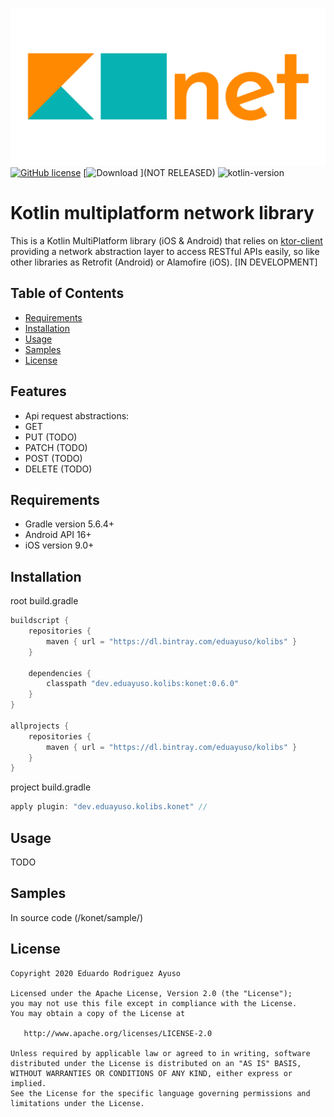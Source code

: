 ![moko-network](img/konet-logo.png)  
[![GitHub license](https://img.shields.io/badge/license-Apache%20License%202.0-blue.svg?style=flat)](http://www.apache.org/licenses/LICENSE-2.0) [![Download](https://api.bintray.com/packages/eduayuso/kolibs/konet/images/download.svg) ](NOT RELEASED) ![kotlin-version](https://img.shields.io/badge/kotlin-1.3.70-orange)

# Kotlin multiplatform network library
This is a Kotlin MultiPlatform library (iOS & Android) that relies on [ktor-client](https://github.com/ktorio/ktor) providing a network abstraction layer to access RESTful APIs easily, so like other libraries as Retrofit (Android) or Alamofire (iOS).
[IN DEVELOPMENT]

## Table of Contents
- [Requirements](#requirements)
- [Installation](#installation)
- [Usage](#usage)
- [Samples](#samples)
- [License](#license)

## Features
- Api request abstractions:
- GET
- PUT (TODO)
- PATCH (TODO)
- POST (TODO)
- DELETE (TODO)

## Requirements
- Gradle version 5.6.4+
- Android API 16+
- iOS version 9.0+

## Installation
root build.gradle  
```groovy
buildscript {
    repositories {
        maven { url = "https://dl.bintray.com/eduayuso/kolibs" }
    }

    dependencies {
        classpath "dev.eduayuso.kolibs:konet:0.6.0"
    }
}

allprojects {
    repositories {
        maven { url = "https://dl.bintray.com/eduayuso/kolibs" }
    }
}
```

project build.gradle
```groovy
apply plugin: "dev.eduayuso.kolibs.konet" //
```

## Usage
TODO

## Samples
In source code (/konet/sample/)

## License
        
    Copyright 2020 Eduardo Rodriguez Ayuso
    
    Licensed under the Apache License, Version 2.0 (the "License");
    you may not use this file except in compliance with the License.
    You may obtain a copy of the License at
    
       http://www.apache.org/licenses/LICENSE-2.0
    
    Unless required by applicable law or agreed to in writing, software
    distributed under the License is distributed on an "AS IS" BASIS,
    WITHOUT WARRANTIES OR CONDITIONS OF ANY KIND, either express or implied.
    See the License for the specific language governing permissions and
    limitations under the License.
